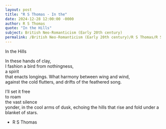 ```yaml
---
layout: post
title: "R S Thomas - In the"
date: 2024-12-28 12:00:00 -0000
author: R S Thomas
quote: "In the Hills"
subject: British Neo-Romanticism (Early 20th century)
permalink: /British Neo-Romanticism (Early 20th century)/R S Thomas/R S Thomas - In the
---
```


In the Hills

In these hands of clay,  
     I fashion a bird
     from nothingness,  
a spirit  
     that enacts 
     longings.
What harmony 
     between wing and wind,  
     against the cold flutters, 
and drifts of the feathered song.  

I’ll set it free  
     to roam  
     the vast silence  
yonder,
     in the cool arms of dusk, 
echoing the hills 
     that rise and fold 
     under a blanket of stars.


- R S Thomas
